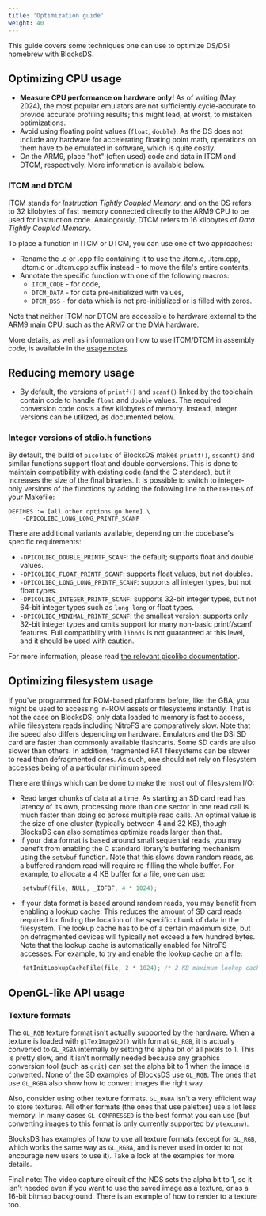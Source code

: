 ```yaml
---
title: 'Optimization guide'
weight: 40
---
```


This guide covers some techniques one can use to optimize DS/DSi homebrew
with BlocksDS.

## Optimizing CPU usage

* **Measure CPU performance on hardware only!** As of writing (May 2024), the most
  popular emulators are not sufficiently cycle-accurate to provide accurate
  profiling results; this might lead, at worst, to mistaken optimizations.
* Avoid using floating point values (`float`, `double`). As the DS does not
  include any hardware for accelerating floating point math, operations on them
  have to be emulated in software, which is quite costly.
* On the ARM9, place "hot" (often used) code and data in ITCM and DTCM,
  respectively. More information is available below.

### ITCM and DTCM

ITCM stands for *Instruction Tightly Coupled Memory*, and on the DS refers to
32 kilobytes of fast memory connected directly to the ARM9 CPU to be used for
instruction code. Analogously, DTCM refers to 16 kilobytes of
*Data Tightly Coupled Memory*.

To place a function in ITCM or DTCM, you can use one of two approaches:

* Rename the .c or .cpp file containing it to use the .itcm.c, .itcm.cpp,
  .dtcm.c or .dtcm.cpp suffix instead - to move the file's entire contents,
* Annotate the specific function with one of the following macros:
  * `ITCM_CODE` - for code,
  * `DTCM_DATA` - for data pre-initialized with values,
  * `DTCM_BSS` - for data which is not pre-initialized or is filled with
    zeros.

Note that neither ITCM nor DTCM are accessible to hardware external to the
ARM9 main CPU, such as the ARM7 or the DMA hardware.

More details, as well as information on how to use ITCM/DTCM in assembly
code, is available in the [usage notes](../usage_notes).

## Reducing memory usage

* By default, the versions of `printf()` and `scanf()` linked by the toolchain
  contain code to handle `float` and `double` values. The required conversion
  code costs a few kilobytes of memory. Instead, integer versions can be
  utilized, as documented below.

### Integer versions of stdio.h functions

By default, the build of `picolibc` of BlocksDS makes `printf()`, `sscanf()` and
similar functions support float and double conversions. This is done to maintain
compatibility with existing code (and the C standard), but it increases the size
of the final binaries. It is possible to switch to integer-only versions of the
functions by adding the following line to the `DEFINES` of your Makefile:

```make
DEFINES := [all other options go here] \
    -DPICOLIBC_LONG_LONG_PRINTF_SCANF
```

There are additional variants available, depending on the codebase's specific
requirements:

* `-DPICOLIBC_DOUBLE_PRINTF_SCANF`: the default; supports float and double values.
* `-DPICOLIBC_FLOAT_PRINTF_SCANF`: supports float values, but not doubles.
* `-DPICOLIBC_LONG_LONG_PRINTF_SCANF`: supports all integer types, but not float types.
* `-DPICOLIBC_INTEGER_PRINTF_SCANF`: supports 32-bit integer types, but not 64-bit integer types such as `long long` or float types.
* `-DPICOLIBC_MINIMAL_PRINTF_SCANF`: the smallest version; supports only 32-bit integer types and omits support for many non-basic
  printf/scanf features. Full compatibility with `libnds` is not guaranteed at this level, and it should be used with caution.

For more information, please read [the relevant picolibc documentation](https://github.com/picolibc/picolibc/blob/main/doc/printf.md).

## Optimizing filesystem usage

If you've programmed for ROM-based platforms before, like the GBA, you might be
used to accessing in-ROM assets or filesystems instantly. That is not the case
on BlocksDS; only data loaded to memory is fast to access, while filesystem
reads including NitroFS are comparatively slow. Note that the speed also differs
depending on hardware. Emulators and the DSi SD card are faster than commonly
available flashcarts. Some SD cards are also slower than others. In addition,
fragmented FAT filesystems can be slower to read than defragmented ones.
As such, one should not rely on filesystem accesses being of a particular
minimum speed.

There are things which can be done to make the most out of filesystem I/O:

* Read larger chunks of data at a time. As starting an SD card read has latency
  of its own, processing more than one sector in one read call is much faster
  than doing so across multiple read calls. An optimal value is the size of
  one cluster (typically between 4 and 32 KB), though BlocksDS can also
  sometimes optimize reads larger than that.
* If your data format is based around small sequential reads, you may benefit
  from enabling the C standard library's buffering mechanism using the `setvbuf`
  function. Note that this slows down random reads, as a buffered random read will
  require re-filling the whole buffer. For example, to allocate a 4 KB buffer for
  a file, one can use:

```c
    setvbuf(file, NULL, _IOFBF, 4 * 1024);
```

* If your data format is based around random reads, you may benefit from enabling
  a lookup cache. This reduces the amount of SD card reads required for finding the
  location of the specific chunk of data in the filesystem. The lookup cache has to
  be of a certain maximum size, but on defragmented devices will typically not
  exceed a few hundred bytes. Note that the lookup cache is automatically enabled
  for NitroFS accesses. For example, to try and enable the lookup cache on a file:

```c
    fatInitLookupCacheFile(file, 2 * 1024); /* 2 KB maximum lookup cache */
```

## OpenGL-like API usage

### Texture formats

The `GL_RGB` texture format isn't actually supported by the hardware. When a
texture is loaded with `glTexImage2D()` with format `GL_RGB`, it is actually
converted to `GL_RGBA` internally by setting the alpha bit of all pixels to 1.
This is pretty slow, and it isn't normally needed because any graphics
conversion tool (such as `grit`) can set the alpha bit to 1 when the image is
converted. None of the 3D examples of BlocksDS use `GL_RGB`. The ones that use
`GL_RGBA` also show how to convert images the right way.

Also, consider using other texture formats. `GL_RGBA` isn't a very efficient way
to store textures. All other formats (the ones that use palettes) use a lot less
memory. In many cases `GL_COMPRESSED` is the best format you can use (but
converting images to this format is only currently supported by `ptexconv`).

BlocksDS has examples of how to use all texture formats (except for `GL_RGB`,
which works the same way as `GL_RGBA`, and is never used in order to not
encourage new users to use it). Take a look at the examples for more details.

Final note: The video capture circuit of the NDS sets the alpha bit to 1, so it
isn't needed even if you want to use the saved image as a texture, or as a
16-bit bitmap background. There is an example of how to render to a texture too.
